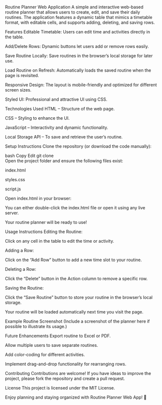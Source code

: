 Routine Planner Web Application
A simple and interactive web-based routine planner that allows users to create, edit, and save their daily routines. The application features a dynamic table that mimics a timetable format, with editable cells, and supports adding, deleting, and saving rows.

Features
Editable Timetable: Users can edit time and activities directly in the table.

Add/Delete Rows: Dynamic buttons let users add or remove rows easily.

Save Routine Locally: Save routines in the browser’s local storage for later use.

Load Routine on Refresh: Automatically loads the saved routine when the page is revisited.

Responsive Design: The layout is mobile-friendly and optimized for different screen sizes.

Styled UI: Professional and attractive UI using CSS.

Technologies Used
HTML – Structure of the web page.

CSS – Styling to enhance the UI.

JavaScript – Interactivity and dynamic functionality.

Local Storage API – To save and retrieve the user’s routine.

Setup Instructions
Clone the repository (or download the code manually):

bash
Copy
Edit
git clone <repository-url>  
Open the project folder and ensure the following files exist:

index.html

styles.css

script.js

Open index.html in your browser:

You can either double-click the index.html file or open it using any live server.

Your routine planner will be ready to use!

Usage Instructions
Editing the Routine:

Click on any cell in the table to edit the time or activity.

Adding a Row:

Click on the “Add Row” button to add a new time slot to your routine.

Deleting a Row:

Click the “Delete” button in the Action column to remove a specific row.

Saving the Routine:

Click the “Save Routine” button to store your routine in the browser’s local storage.

Your routine will be loaded automatically next time you visit the page.

Example Routine Screenshot
(Include a screenshot of the planner here if possible to illustrate its usage.)

Future Enhancements
Export routine to Excel or PDF.

Allow multiple users to save separate routines.

Add color-coding for different activities.

Implement drag-and-drop functionality for rearranging rows.

Contributing
Contributions are welcome! If you have ideas to improve the project, please fork the repository and create a pull request.

License
This project is licensed under the MIT License.

Enjoy planning and staying organized with Routine Planner Web App! 🎯
